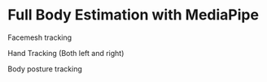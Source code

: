 # Full Body Estimation with MediaPipe

Facemesh tracking

Hand Tracking (Both left and right)

Body posture tracking
